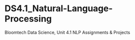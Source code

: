 # DS4.1_Natural-Language-Processing
Bloomtech Data Science, Unit 4.1 NLP Assignments &amp; Projects
